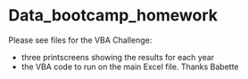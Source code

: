 # Data_bootcamp_homework
Please see files for the VBA Challenge:
- three printscreens showing the results for each year
- the VBA code to run on the main Excel file.
Thanks
Babette
